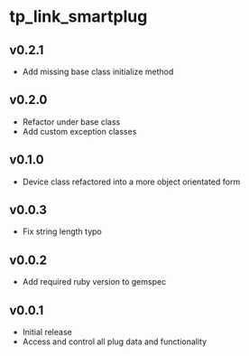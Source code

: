 # tp_link_smartplug

## v0.2.1

- Add missing base class initialize method

## v0.2.0

- Refactor under base class
- Add custom exception classes

## v0.1.0

- Device class refactored into a more object orientated form

## v0.0.3

- Fix string length typo

## v0.0.2

- Add required ruby version to gemspec

## v0.0.1

- Initial release
- Access and control all plug data and functionality
